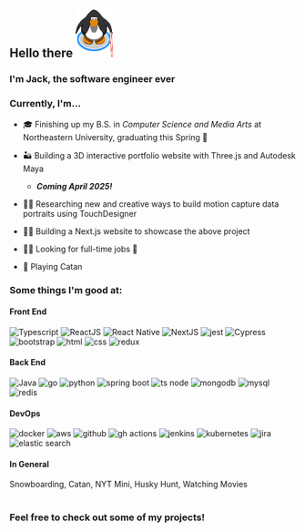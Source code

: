 ## Hello there ![lightsaber](/lightsaber_small.png)

### I'm Jack, the software engineer ever

### Currently, I'm...
- 🎓 Finishing up my B.S. in _Computer Science and Media Arts_ at Northeastern University, graduating this Spring 🤯
- 🏜️ Building a 3D interactive portfolio website with Three.js and Autodesk Maya

  - _**Coming April 2025!**_
- 👨‍💻 Researching new and creative ways to build motion capture data portraits using TouchDesigner
- 👨‍💻 Building a Next.js website to showcase the above project
- 👨‍🎓 Looking for full-time jobs 👀 
- 🧩 Playing Catan

### Some things I'm good at:
#### Front End
![Typescript](https://img.shields.io/badge/TypeScript-007ACC?style=for-the-badge&logo=typescript&logoColor=white
) ![ReactJS](https://img.shields.io/badge/React-20232A?style=for-the-badge&logo=react&logoColor=61DAFB) ![React Native](https://img.shields.io/badge/React_Native-20232A?style=for-the-badge&logo=react&logoColor=61DAFB) ![NextJS](https://img.shields.io/badge/next%20js-000000?style=for-the-badge&logo=nextdotjs&logoColor=white) ![jest](https://img.shields.io/badge/Jest-C21325?style=for-the-badge&logo=jest&logoColor=white) ![Cypress](https://img.shields.io/badge/Cypress-17202C?style=for-the-badge&logo=cypress&logoColor=white) ![bootstrap](https://img.shields.io/badge/Bootstrap-563D7C?style=for-the-badge&logo=bootstrap&logoColor=white) ![html](https://img.shields.io/badge/HTML5-E34F26?style=for-the-badge&logo=html5&logoColor=white) ![css](https://img.shields.io/badge/CSS3-1572B6?style=for-the-badge&logo=css3&logoColor=white) ![redux](https://img.shields.io/badge/Redux-593D88?style=for-the-badge&logo=redux&logoColor=white)
#### Back End
![Java](https://img.shields.io/badge/java-%23ED8B00.svg?style=for-the-badge&logo=openjdk&logoColor=white) ![go](https://img.shields.io/badge/Go-00ADD8?style=for-the-badge&logo=go&logoColor=white) ![python](https://img.shields.io/badge/Python-FFD43B?style=for-the-badge&logo=python&logoColor=blue) ![spring boot](https://img.shields.io/badge/Spring_Boot-6DB33F?style=for-the-badge&logo=spring-boot&logoColor=white) ![ts node](https://img.shields.io/badge/ts--node-3178C6?style=for-the-badge&logo=ts-node&logoColor=white) ![mongodb](https://img.shields.io/badge/MongoDB-4EA94B?style=for-the-badge&logo=mongodb&logoColor=white) ![mysql](https://img.shields.io/badge/MySQL-005C84?style=for-the-badge&logo=mysql&logoColor=white) ![redis](https://img.shields.io/badge/redis-%23DD0031.svg?&style=for-the-badge&logo=redis&logoColor=white)
#### DevOps
![docker](https://img.shields.io/badge/Docker-2CA5E0?style=for-the-badge&logo=docker&logoColor=white) ![aws](https://img.shields.io/badge/AWS-%23FF9900.svg?style=for-the-badge&logo=amazon-aws&logoColor=white) ![github](https://img.shields.io/badge/GitHub-100000?style=for-the-badge&logo=github&logoColor=white) ![gh actions](https://img.shields.io/badge/GitHub_Actions-2088FF?style=for-the-badge&logo=github-actions&logoColor=white) ![jenkins](https://img.shields.io/badge/Jenkins-49728B?style=for-the-badge&logo=jenkins&logoColor=white) ![kubernetes](https://img.shields.io/badge/Kubernetes-3069DE?style=for-the-badge&logo=kubernetes&logoColor=white) ![jira](https://img.shields.io/badge/Jira-0052CC?style=for-the-badge&logo=Jira&logoColor=white) ![elastic search](https://img.shields.io/badge/Elastic_Search-005571?style=for-the-badge&logo=elasticsearch&logoColor=white)
#### In General
Snowboarding, Catan, NYT Mini, Husky Hunt, Watching Movies


#  
### Feel free to check out some of my projects!

